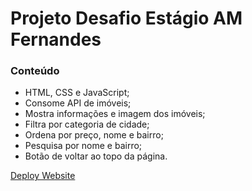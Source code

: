 # Projeto Desafio Estágio AM Fernandes

### Conteúdo
* HTML, CSS e JavaScript;
* Consome API de imóveis;
* Mostra informações e imagem dos imóveis;
* Filtra por categoria de cidade;
* Ordena por preço, nome e bairro;
* Pesquisa por nome e bairro;
* Botão de voltar ao topo da página.

[Deploy Website](desafio-amfernandes-laiskaori.netlify.app)